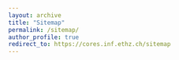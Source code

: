 ```yaml
---
layout: archive
title: "Sitemap"
permalink: /sitemap/
author_profile: true
redirect_to: https://cores.inf.ethz.ch/sitemap
---
```


